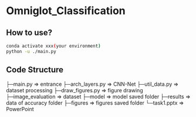 # Omniglot_Classification

## How to use?
```bash
conda activate xxx(your environment)
python -u ./main.py
```
## Code Structure
├─main.py => entrance
├─arch_layers.py => CNN-Net
├─util_data.py => dataset processing
├─draw_figures.py => figure drawing
├─image_evaluation => dataset
├─model => model saved folder
├─results => data of accuracy folder
├─figures => figures saved folder
└─task1.pptx => PowerPoint